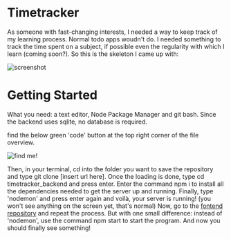 # Timetracker

As someone with fast-changing interests, I needed a way to keep track of my learning process. Normal todo apps woudn't do. I needed something to track the time spent on a subject, if possible even the regularity with which I learn (coming soon?). So this is the skeleton I came up with:

![screenshot](/client/public/Screenshot.png?raw=true "timetracker")


# Getting Started 
What you need: a text editor, Node Package Manager and git bash. Since the backend uses sqlite, no database is required.

find the below green 'code' button at the top right corner of the file overview.

 ![find me!](/client/public/readmebuttons.png?raw=true)

Then, in your terminal, cd into the folder you want to save the repository and type git clone [insert url here]. Once the loading is done, type cd timetracker_backend and press enter. Enter the command npm i to install all the dependencies needed to get the server up and running. Finally, type 'nodemon' and press enter again and voilà, your server is running! (you won't see anything on the screen yet, that's normal)
Now, go to the [fontend repository](https://github.com/ThemisDaughter/timetracker_frontend) and repeat the process. But with one small difference: instead of 'nodemon', use the command npm start to start the program. And now you should finally see something!

